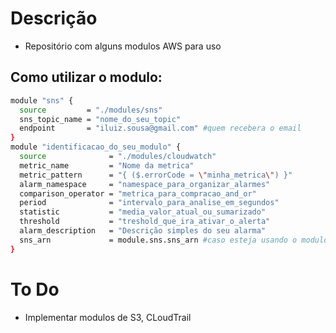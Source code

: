 # Descrição
- Repositório com alguns modulos AWS para uso

## Como utilizar o modulo:
```bash
module "sns" {
  source         = "./modules/sns"
  sns_topic_name = "nome_do_seu_topic"
  endpoint       = "iluiz.sousa@gmail.com" #quem recebera o email
}
module "identificacao_do_seu_modulo" {
  source              = "./modules/cloudwatch" 
  metric_name         = "Nome da metrica"
  metric_pattern      = "{ ($.errorCode = \"minha_metrica\") }"
  alarm_namespace     = "namespace_para_organizar_alarmes"
  comparison_operator = "metrica_para_compracao_and_or"
  period              = "intervalo_para_analise_em_segundos"
  statistic           = "media_valor_atual_ou_sumarizado"
  threshold           = "treshold_que_ira_ativar_o_alerta"
  alarm_description   = "Descrição simples do seu alarma"
  sns_arn             = module.sns.sns_arn #caso esteja usando o modulo de sns
}
```


# To Do
- Implementar modulos de S3, CLoudTrail